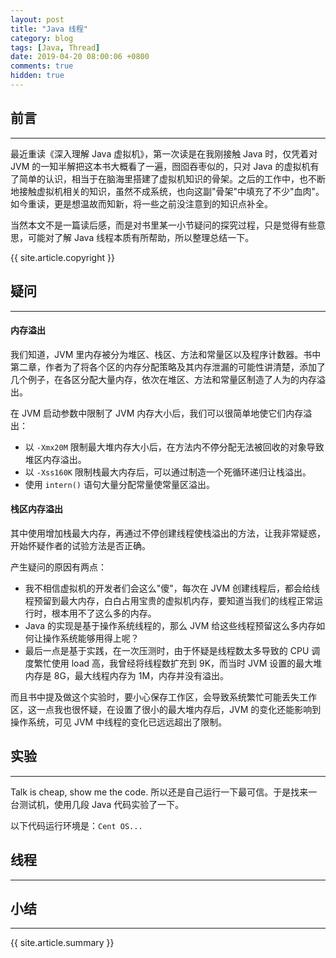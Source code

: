 ```yaml
---
layout: post
title: "Java 线程"
category: blog
tags: [Java, Thread]
date: 2019-04-20 08:00:06 +0800
comments: true
hidden: true
---
```


## 前言
---
最近重读《深入理解 Java 虚拟机》，第一次读是在我刚接触 Java 时，仅凭着对 JVM 的一知半解把这本书大概看了一遍，囫囵吞枣似的，只对 Java 的虚拟机有了简单的认识，相当于在脑海里搭建了虚拟机知识的骨架。之后的工作中，也不断地接触虚拟机相关的知识，虽然不成系统，也向这副"骨架"中填充了不少"血肉"。如今重读，更是想温故而知新，将一些之前没注意到的知识点补全。

当然本文不是一篇读后感，而是对书里某一小节疑问的探究过程，只是觉得有些意思，可能对了解 Java 线程本质有所帮助，所以整理总结一下。

{{ site.article.copyright }}

## 疑问
---
#### 内存溢出
我们知道，JVM 里内存被分为堆区、栈区、方法和常量区以及程序计数器。书中第二章，作者为了将各个区的内存分配策略及其内存泄漏的可能性讲清楚，添加了几个例子，在各区分配大量内存，依次在堆区、方法和常量区制造了人为的内存溢出。

在 JVM 启动参数中限制了 JVM 内存大小后，我们可以很简单地使它们内存溢出：
- 以 `-Xmx20M` 限制最大堆内存大小后，在方法内不停分配无法被回收的对象导致堆区内存溢出。
- 以 `-Xss160K` 限制栈最大内存后，可以通过制造一个死循环递归让栈溢出。
- 使用 `intern()` 语句大量分配常量使常量区溢出。

#### 栈区内存溢出
其中使用增加栈最大内存，再通过不停创建线程使栈溢出的方法，让我非常疑惑，开始怀疑作者的试验方法是否正确。

产生疑问的原因有两点：
- 我不相信虚拟机的开发者们会这么"傻"，每次在 JVM 创建线程后，都会给线程预留到最大内存，白白占用宝贵的虚拟机内存，要知道当我们的线程正常运行时，根本用不了这么多的内存。
- Java 的实现是基于操作系统线程的，那么 JVM 给这些线程预留这么多内存如何让操作系统能够用得上呢？
- 最后一点是基于实践，在一次压测时，由于怀疑是线程数太多导致的 CPU 调度繁忙使用 load 高，我曾经将线程数扩充到 9K，而当时 JVM 设置的最大堆内存是 8G，最大线程内存为 1M，内存并没有溢出。

而且书中提及做这个实验时，要小心保存工作区，会导致系统繁忙可能丢失工作区，这一点我也很怀疑，在设置了很小的最大堆内存后，JVM 的变化还能影响到操作系统，可见 JVM 中线程的变化已远远超出了限制。

## 实验
---
Talk is cheap, show me the code. 所以还是自己运行一下最可信。于是找来一台测试机，使用几段 Java 代码实验了一下。

以下代码运行环境是：`Cent OS...`

## 线程
---

## 小结
---

{{ site.article.summary }}


























